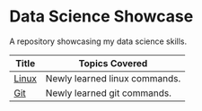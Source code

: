 # Data Science Showcase

A repository showcasing my data science skills.

| Title  | Topics Covered  |
| --- | --- |
| [Linux](https://github.com/jbernhard-nw/ds-test-repo-jb/blob/master/linux/linux-commands.md)   | Newly learned linux commands. |
| [Git](https://github.com/jbernhard-nw/ds-test-repo-jb/blob/master/git/git-commands.md) | Newly learned git commands.|
